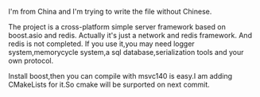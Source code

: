 I'm from China and I'm trying to write the file without Chinese.

The project is a cross-platform simple server framework based on boost.asio and redis. Actually it's just a network and redis framework.
And redis is not completed.
If you use it,you may need logger system,memorycycle system,a sql database,serialization tools and your own protocol.

Install boost,then you can compile with msvc140 is easy.I am adding CMakeLists for it.So cmake will be surported on next commit.